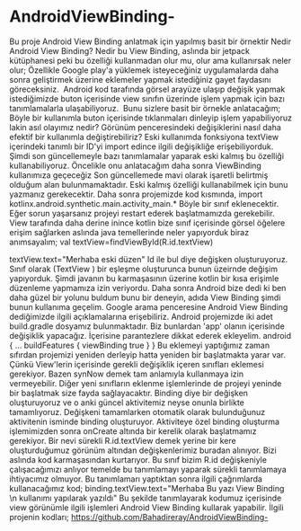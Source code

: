 # AndroidViewBinding-
Bu proje Android View Binding anlatmak için yapılmış basit bir örnektir
Nedir Android View Binding?
Nedir bu View Binding, aslında bir jetpack kütüphanesi peki bu özelliği kullanmadan olur mu, olur ama kullanırsak neler olur;
Özellikle Google play'a yüklemek isteyeceğiniz uygulamalarda daha sonra geliştirmek üzerine eklemeler yapmak istediğiniz gayet faydasını göreceksiniz. 
Android kod tarafında görsel arayüze ulaşıp değişik yapmak istediğimizde buton içerisinde view sınıfın üzerinde işlem yapmak için bazı tanımlamalarla ulaşabiliyoruz. 
Bunu sizlere basit bir örnekle anlatacağım;
Böyle bir kullanımla buton içerisinde tıklanmaları dinleyip işlem yapabiliyoruz lakin asıl olayımız nedir? Görünüm penceresindeki değişiklerini nasıl daha efektif bir kullanımla değiştirebiliriz?
Eski kullanımda fonksiyona textView içerindeki tanımlı bir ID'yi import edince ilgili değişikliğe erişebiliyorduk. Şimdi son güncellemeyle bazı tanımlamalar yaparak eski kalmış bu özelliği kullanabiliyoruz. Öncelikle onu anlatacağım daha sonra ViewBinding kullanımıza geçeceğiz
Son güncellemede mavi olarak işaretli belirtmiş olduğum alan bulunmamaktadır. Eski kalmış özelliği kullanabilmek için bunu yazmanız gerekecektir.
Daha sonra projemizde kod kısmında,
import kotlinx.android.synthetic.main.activity_main.*
Böyle bir sınıf eklenecektir. Eğer sorun yaşarsanız projeyi restart ederek başlatmamızda gerekebilir.
View tarafında daha derine inince kotlin bize sınıf içerisinde görsel öğelere erişim sağlarken aslında java temellerinde neler yapıyorduk biraz anımsayalım;
val textView=findViewById<TextView>(R.id.textView)

textView.text="Merhaba eski düzen"
Id ile bul diye değişken oluşturuyoruz. Sınıf olarak (TextView ) bir eşleşme oluşturunca bunun üzeirnde değişim yapıyorduk.
Şimdi javanın bu karmaşasının üzerine kotlin bir kısa erişimle düzenleme yapmamıza izin veriyordu. Daha sonra Android bize dedi ki ben daha güzel bir yolunu buldum bunu bir deneyin, adıda View Binding şimdi bunun kullanıma geçelim.
Google arama penceresine Android View Binding dediğimizde ilgili açıklamalarına erişebiliriz. Android projemizde iki adet build.gradle dosyamız bulunmaktadır. Biz bunlardan 'app' olanın içerisinde değişiklik yapacağız. İçerisine parantezlere dikkat ederek ekleyelim.
android {
    ...
    buildFeatures {
        viewBinding true
    }
}
Bu eklemeyi yaptığımız zaman sıfırdan projemizi yeniden derleyip hatta yeniden bir başlatmakta yarar var. Çünkü View'lerin içerisinde gerekli değişiklik içeren sınıfları eklemesi gerekiyor. Bazen synNow demek tam anlamıyla kullanmaya izin vermeyebilir. Diğer yeni sınıfların eklenme işlemlerinde de projeyi yeninde bir başlatmak size fayda sağlayacaktır.
Binding diye bir değişken oluşturuyoruz ve o anki güncel aktivitemiz neyse onunla birlikte tamamlıyoruz. Değişkeni tamamlarken otomatik olarak bulunduğunuz aktivitenin isminde binding oluşturuyor. Aktiviteye özel binding oluşturma işlemimizden sonra onCreate altında bir kerelik olarak başlatmamız gerekiyor. Bir nevi sürekli R.id.textView demek yerine bir kere oluşturduğumuz görünüm altından değişkenlerimiz buradan alınıyor. Bizi aslında kod karmaşasından kurtarıyor. Bu sınıf bizim R.id değişkeniyle çalışacağımızı anlıyor temelde bu tanımlamayı yaparak sürekli tanımlamaya ihtiyacımız olmuyor.
Bu tanımlamarı yaptıktan sonra ilgili çağrımlarda kullanacağımız kod;
binding.textView.text="Merhaba Bu yazı View Binding \n kullanımı yapılarak yazıldı"
Bu şekilde tanımlayarak kodumuz içerisinde view görünümle ilgili işlemleri Android View Binding kullarak yapabilir.
İlgili projenin kodları;
https://github.com/Bahadireray/AndroidViewBinding-
